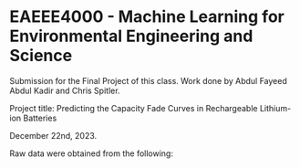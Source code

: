 # EAEEE4000 - Machine Learning for Environmental Engineering and Science

Submission for the Final Project of this class. Work done by Abdul Fayeed Abdul Kadir and Chris Spitler.

Project title: Predicting the Capacity Fade Curves in Rechargeable Lithium-ion Batteries

December 22nd, 2023.

Raw data were obtained from the following:

